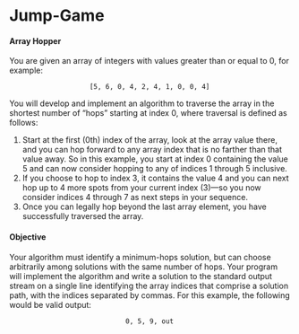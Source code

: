 Jump-Game
=========

<h4>Array Hopper</h4>

You are given an array of integers with values greater than or equal to 0, for example:

                        [5, 6, 0, 4, 2, 4, 1, 0, 0, 4]
                        
You will develop and implement an algorithm to traverse the array in the shortest number of “hops” starting at index 0, where traversal is defined as follows:
1. Start at the first (0th) index of the array, look at the array value there, and you can hop forward to any
array index that is no farther than that value away. So in this example, you start at index 0 containing
the value 5 and can now consider hopping to any of indices 1 through 5 inclusive.
2. If you choose to hop to index 3, it contains the value 4 and you can next hop up to 4 more spots from
your current index (3)—so you now consider indices 4 through 7 as next steps in your sequence.
3. Once you can legally hop beyond the last array element, you have successfully traversed the array.


<h4>Objective</h4>

Your algorithm must identify a minimum-hops solution, but can choose arbitrarily among solutions with the same number of hops.
Your program will implement the algorithm and write a solution to the standard output stream on a single line identifying the array indices that comprise a solution path, with the indices separated by commas.
For this example, the following would be valid output:

                                 0, 5, 9, out
